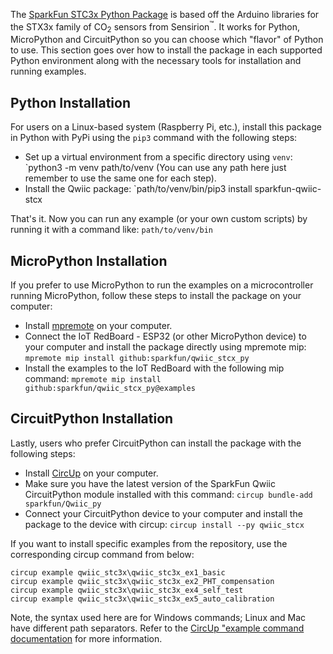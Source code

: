 The [SparkFun STC3x Python Package](https://github.com/sparkfun/qwiic_stc3x_py) is based off the Arduino libraries for the STX3x family of CO<sub>2</sub> sensors from Sensirion<sup>&trade;</sup>. It works for Python, MicroPython and CircuitPython so you can choose which "flavor" of Python to use. This section goes over how to install the package in each supported Python environment along with the necessary tools for installation and running examples.

## Python Installation

For users on a Linux-based system (Raspberry Pi, etc.), install this package in Python with PyPi using the `pip3` command with the following steps:

* Set up a virtual environment from a specific directory using `venv`: `python3 -m venv path/to/venv (You can use any path here just remember to use the same one for each step).
* Install the Qwiic package: `path/to/venv/bin/pip3 install sparkfun-qwiic-stcx

That's it. Now you can run any example (or your own custom scripts) by running it with a command like: `path/to/venv/bin`

## MicroPython Installation

If you prefer to use MicroPython to run the examples on a microcontroller running MicroPython, follow these steps to install the package on your computer:

* Install [mpremote](https://docs.micropython.org/en/latest/reference/mpremote.html) on your computer.
* Connect the IoT RedBoard - ESP32 (or other MicroPython device) to your computer and install the package directly using mpremote mip: `mpremote mip install github:sparkfun/qwiic_stcx_py`
* Install the examples to the IoT RedBoard with the following mip command: `mpremote mip install github:sparkfun/qwiic_stcx_py@examples`

## CircuitPython Installation

Lastly, users who prefer CircuitPython can install the package with the following steps:

* Install [CircUp](https://docs.circuitpython.org/projects/circup/en/latest/#installation) on your computer.
* Make sure you have the latest version of the SparkFun Qwiic CircuitPython module installed with this command: `circup bundle-add sparkfun/Qwiic_py`
* Connect your CircuitPython device to your computer and install the package to the device with circup: `circup install --py qwiic_stcx`

If you want to install specific examples from the repository, use the corresponding circup command from below:

```
circup example qwiic_stc3x\qwiic_stc3x_ex1_basic
circup example qwiic_stc3x\qwiic_stc3x_ex2_PHT_compensation
circup example qwiic_stc3x\qwiic_stc3x_ex4_self_test
circup example qwiic_stc3x\qwiic_stc3x_ex5_auto_calibration
```
Note, the syntax used here are for Windows commands; Linux and Mac have different path separators. Refer to the [CircUp "example command documentation](https://learn.adafruit.com/keep-your-circuitpython-libraries-on-devices-up-to-date-with-circup/example-command) for more information.